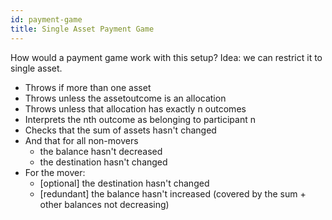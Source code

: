 ```yaml
---
id: payment-game
title: Single Asset Payment Game
---
```


How would a payment game work with this setup? Idea: we can restrict it to single asset.

- Throws if more than one asset
- Throws unless the assetoutcome is an allocation
- Throws unless that allocation has exactly n outcomes
- Interprets the nth outcome as belonging to participant n
- Checks that the sum of assets hasn't changed
- And that for all non-movers
  - the balance hasn't decreased
  - the destination hasn't changed
- For the mover:
  - [optional] the destination hasn't changed
  - [redundant] the balance hasn't increased (covered by the sum + other balances not decreasing)
